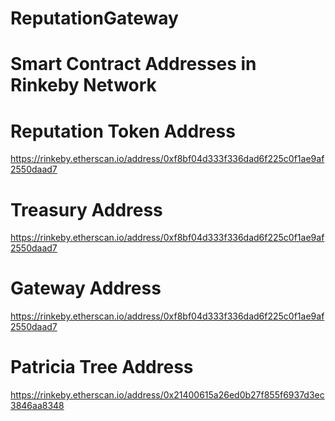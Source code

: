 # ReputationGateway

# Smart Contract Addresses in Rinkeby Network

# Reputation Token Address
https://rinkeby.etherscan.io/address/0xf8bf04d333f336dad6f225c0f1ae9af2550daad7

# Treasury Address
https://rinkeby.etherscan.io/address/0xf8bf04d333f336dad6f225c0f1ae9af2550daad7

# Gateway Address
https://rinkeby.etherscan.io/address/0xf8bf04d333f336dad6f225c0f1ae9af2550daad7

# Patricia Tree Address
https://rinkeby.etherscan.io/address/0x21400615a26ed0b27f855f6937d3ec3846aa8348
